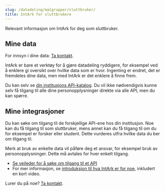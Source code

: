 ```yaml
---
slug: /datadeling/malgrupper/sluttbruker/
title: IntArk for sluttbrukere
---
```


Relevant informasjon om IntArk for deg som sluttbruker.

## Mine data

For innsyn i dine data: [Ta kontakt](/docs/datadeling/kontaktpunkt).

IntArk er bare et verktøy for å gjøre datadeling ryddigere, for eksempel ved
å enklere gi oversikt over hvilke data som er hvor. Ingenting er endret, det er
fremdeles dine data, men med IntArk er det enklere å finne frem.

Du kan selv se [din institusjons
API-katalog](/docs/datadeling/teknisk-plattform/oversikt). Du vil ikke
nødvendigvis kunne selv få tilgang til alle dine personopplysninger direkte via
alle API, men du kan spørre.

## Mine integrasjoner

Du kan søke om tilgang til de forskjellige API-ene hos din institusjon. Noe kan
du få tilgang til som sluttbruker, mens annet kan du få tilgang til om du for
eksempel er forsker eller student. Dette vurderes utfra hvilke data du ber om
tilgang til.

Merk at bruk av enkelte data vil påføre deg et ansvar, for eksempel bruk av
personopplysninger. Dette må avtales for hver enkelt tilgang.

- [Se veileder for å søke om tilgang til et API](/docs/datadeling/veiledere/api-manager/api-manager-be-om-tilgang)
- For mer informasjon, se [introduksjon til hva IntArk er for noe](/docs/datadeling/hva-er), inkludert en kort video.

Lurer du på noe? [Ta kontakt](/docs/datadeling/kontaktpunkt).
